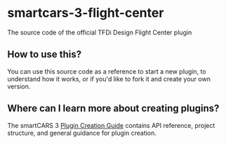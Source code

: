 # smartcars-3-flight-center
The source code of the official TFDi Design Flight Center plugin

## How to use this?
You can use this source code as a reference to start a new plugin, to understand how it works, or if you'd like to fork it and create your own version.

## Where can I learn more about creating plugins?
The smartCARS 3 [Plugin Creation Guide](https://docs.invernyx.com/en/smartcars3/smartcars-3-plugin-creation-guide) contains API reference, project structure, and general guidance for plugin creation.
